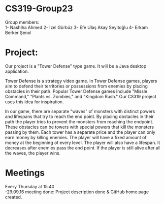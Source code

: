# CS319-Group23

Group members:  
1- Nashiha Ahmed
2- İzel Gürbüz 
3- Efe Ulaş Akay Seyitoğlu
4- Erkam Berker Şenol 

# Project:
Our project is a "Tower Defense" type game. It will be a Java desktop application. 

Tower Defense is a strategy video game. In Tower Defense games, players aim to defend their territories or possessions from enemies by placing obstacles in their path. Popular Tower Defense games include "Missle Command," "Plants vs. Zombies," and "Kingdom Rush." Our CS319 project uses this idea for inspiration. 

In our game, there are separate "waves" of monsters with distinct powers and lifespans that try to reach the end point. By placing obstacles in their path the player tries to prevent the monsters from reaching the endpoint. These obstacles can be towers with special powers that kill the monsters passing by them. Each tower has a separate price and the player can only earn money by killing enemies. The player will have a fixed amount of money at the beginning of every level. The player will also have a lifespan. It decreases after enemies pass the end point. If the player is still alive after all the waves, the player wins. 


# Meetings
Every Thursday at 15.40  
-29.09.16 meeting done: Project description done & GitHub home page created.
